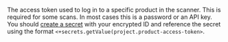 The access token used to log in to a specific product in the scanner. This is required for some scans. In most cases this is a password or an API key. You should [create a secret](/docs/platform/security/add-file-secrets) with your encrypted ID and reference the secret using the format `<+secrets.getValue(project.product-access-token>`.  


